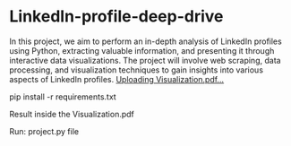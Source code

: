 # Linkedln-profile-deep-drive
In this project, we aim to perform an in-depth analysis of LinkedIn profiles using Python, extracting valuable information, and presenting it through interactive data visualizations. The project will involve web scraping, data processing, and visualization techniques to gain insights into various aspects of LinkedIn profiles.
[Uploading Visualization.pdf…]()

pip install -r requirements.txt


Result inside the  Visualization.pdf


Run: project.py file 

